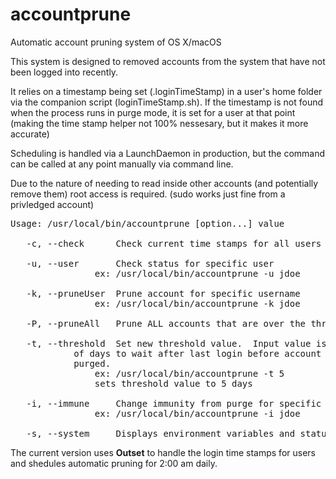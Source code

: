 # accountprune
Automatic account pruning system of OS X/macOS


This system is designed to removed accounts from the system that have not been logged into recently.

It relies on a timestamp being set (.loginTimeStamp) in a user's home folder via the companion script (loginTimeStamp.sh).  If the timestamp is not found when the process runs in purge mode, it is set for a user at that point (making the time stamp helper not 100% nessesary, but it makes it more accurate)

Scheduling is handled via a LaunchDaemon in production, but the command can be called at any point manually via command line.

Due to the nature of needing to read inside other accounts (and potentially remove them) root access is required. (sudo works just fine from a privledged account)

<pre>
Usage: /usr/local/bin/accountprune [option...] value

   -c, --check		Check current time stamps for all users on the system

   -u, --user		Check status for specific user
				ex: /usr/local/bin/accountprune -u jdoe

   -k, --pruneUser	Prune account for specific username
				ex: /usr/local/bin/accountprune -k jdoe

   -P, --pruneAll	Prune ALL accounts that are over the threshold

   -t, --threshold	Set new threshold value.  Input value is the number
			of days to wait after last login before account is
			purged.
				ex: /usr/local/bin/accountprune -t 5
				sets threshold value to 5 days

   -i, --immune		Change immunity from purge for specific username
				ex: /usr/local/bin/accountprune -i jdoe

   -s, --system		Displays environment variables and status
</pre>

The current version uses <b>Outset</b> to handle the login time stamps for users and shedules automatic pruning for 2:00 am daily.
